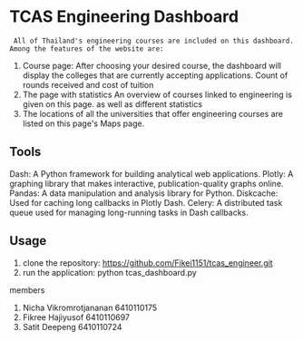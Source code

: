 # TCAS Engineering Dashboard
     All of Thailand's engineering courses are included on this dashboard. Among the features of the website are:
1. Course page: After choosing your desired course, the dashboard will display the colleges that are currently accepting applications. Count of rounds received and cost of tuition
2. The page with statistics An overview of courses linked to engineering is given on this page.  as well as different statistics
3. The locations of all the universities that offer engineering courses are listed on this page's Maps page.

## Tools
Dash: A Python framework for building analytical web applications.
Plotly: A graphing library that makes interactive, publication-quality graphs online.
Pandas: A data manipulation and analysis library for Python.
Diskcache: Used for caching long callbacks in Plotly Dash.
Celery: A distributed task queue used for managing long-running tasks in Dash callbacks.

## Usage
1. clone the repository: https://github.com/Fikei1151/tcas_engineer.git
2. run the application: python tcas_dashboard.py

members
1. Nicha   Vikromrotjananan  6410110175
2. Fikree  Hajiyusof         6410110697
3. Satit   Deepeng           6410110724
